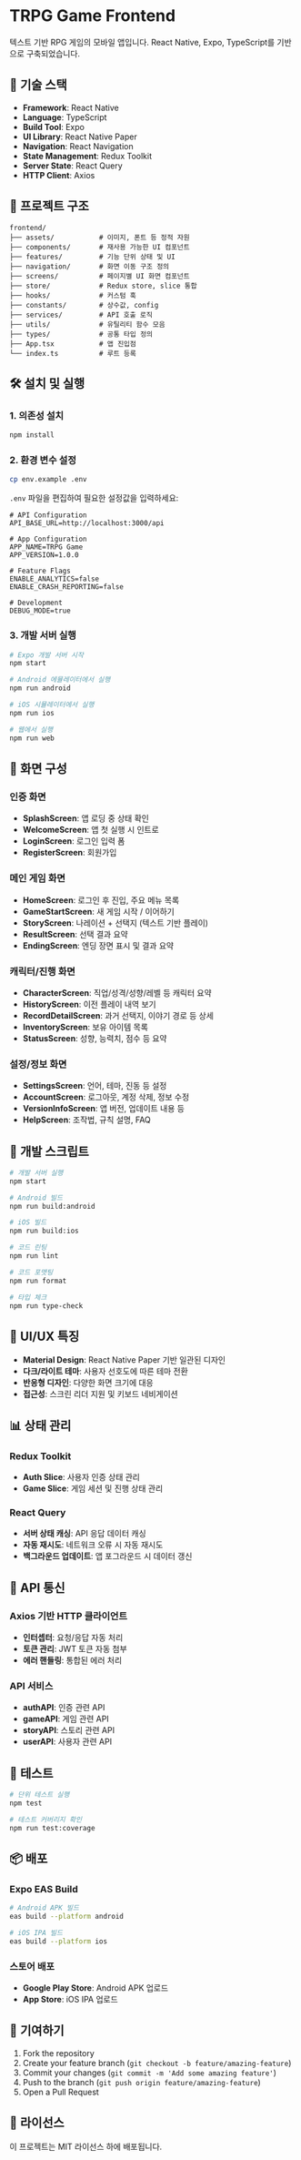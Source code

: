 # TRPG Game Frontend

텍스트 기반 RPG 게임의 모바일 앱입니다. React Native, Expo, TypeScript를 기반으로 구축되었습니다.

## 🚀 기술 스택

- **Framework**: React Native
- **Language**: TypeScript
- **Build Tool**: Expo
- **UI Library**: React Native Paper
- **Navigation**: React Navigation
- **State Management**: Redux Toolkit
- **Server State**: React Query
- **HTTP Client**: Axios

## 📁 프로젝트 구조

```
frontend/
├── assets/           # 이미지, 폰트 등 정적 자원
├── components/       # 재사용 가능한 UI 컴포넌트
├── features/         # 기능 단위 상태 및 UI
├── navigation/       # 화면 이동 구조 정의
├── screens/          # 페이지별 UI 화면 컴포넌트
├── store/            # Redux store, slice 통합
├── hooks/            # 커스텀 훅
├── constants/        # 상수값, config
├── services/         # API 호출 로직
├── utils/            # 유틸리티 함수 모음
├── types/            # 공통 타입 정의
├── App.tsx           # 앱 진입점
└── index.ts          # 루트 등록
```

## 🛠️ 설치 및 실행

### 1. 의존성 설치

```bash
npm install
```

### 2. 환경 변수 설정

```bash
cp env.example .env
```

`.env` 파일을 편집하여 필요한 설정값을 입력하세요:

```env
# API Configuration
API_BASE_URL=http://localhost:3000/api

# App Configuration
APP_NAME=TRPG Game
APP_VERSION=1.0.0

# Feature Flags
ENABLE_ANALYTICS=false
ENABLE_CRASH_REPORTING=false

# Development
DEBUG_MODE=true
```

### 3. 개발 서버 실행

```bash
# Expo 개발 서버 시작
npm start

# Android 에뮬레이터에서 실행
npm run android

# iOS 시뮬레이터에서 실행
npm run ios

# 웹에서 실행
npm run web
```

## 📱 화면 구성

### 인증 화면
- **SplashScreen**: 앱 로딩 중 상태 확인
- **WelcomeScreen**: 앱 첫 실행 시 인트로
- **LoginScreen**: 로그인 입력 폼
- **RegisterScreen**: 회원가입

### 메인 게임 화면
- **HomeScreen**: 로그인 후 진입, 주요 메뉴 목록
- **GameStartScreen**: 새 게임 시작 / 이어하기
- **StoryScreen**: 나레이션 + 선택지 (텍스트 기반 플레이)
- **ResultScreen**: 선택 결과 요약
- **EndingScreen**: 엔딩 장면 표시 및 결과 요약

### 캐릭터/진행 화면
- **CharacterScreen**: 직업/성격/성향/레벨 등 캐릭터 요약
- **HistoryScreen**: 이전 플레이 내역 보기
- **RecordDetailScreen**: 과거 선택지, 이야기 경로 등 상세
- **InventoryScreen**: 보유 아이템 목록
- **StatusScreen**: 성향, 능력치, 점수 등 요약

### 설정/정보 화면
- **SettingsScreen**: 언어, 테마, 진동 등 설정
- **AccountScreen**: 로그아웃, 계정 삭제, 정보 수정
- **VersionInfoScreen**: 앱 버전, 업데이트 내용 등
- **HelpScreen**: 조작법, 규칙 설명, FAQ

## 🔧 개발 스크립트

```bash
# 개발 서버 실행
npm start

# Android 빌드
npm run build:android

# iOS 빌드
npm run build:ios

# 코드 린팅
npm run lint

# 코드 포맷팅
npm run format

# 타입 체크
npm run type-check
```

## 🎨 UI/UX 특징

- **Material Design**: React Native Paper 기반 일관된 디자인
- **다크/라이트 테마**: 사용자 선호도에 따른 테마 전환
- **반응형 디자인**: 다양한 화면 크기에 대응
- **접근성**: 스크린 리더 지원 및 키보드 네비게이션

## 📊 상태 관리

### Redux Toolkit
- **Auth Slice**: 사용자 인증 상태 관리
- **Game Slice**: 게임 세션 및 진행 상태 관리

### React Query
- **서버 상태 캐싱**: API 응답 데이터 캐싱
- **자동 재시도**: 네트워크 오류 시 자동 재시도
- **백그라운드 업데이트**: 앱 포그라운드 시 데이터 갱신

## 🔗 API 통신

### Axios 기반 HTTP 클라이언트
- **인터셉터**: 요청/응답 자동 처리
- **토큰 관리**: JWT 토큰 자동 첨부
- **에러 핸들링**: 통합된 에러 처리

### API 서비스
- **authAPI**: 인증 관련 API
- **gameAPI**: 게임 관련 API
- **storyAPI**: 스토리 관련 API
- **userAPI**: 사용자 관련 API

## 🧪 테스트

```bash
# 단위 테스트 실행
npm test

# 테스트 커버리지 확인
npm run test:coverage
```

## 📦 배포

### Expo EAS Build
```bash
# Android APK 빌드
eas build --platform android

# iOS IPA 빌드
eas build --platform ios
```

### 스토어 배포
- **Google Play Store**: Android APK 업로드
- **App Store**: iOS IPA 업로드

## 🤝 기여하기

1. Fork the repository
2. Create your feature branch (`git checkout -b feature/amazing-feature`)
3. Commit your changes (`git commit -m 'Add some amazing feature'`)
4. Push to the branch (`git push origin feature/amazing-feature`)
5. Open a Pull Request

## 📄 라이선스

이 프로젝트는 MIT 라이선스 하에 배포됩니다. 